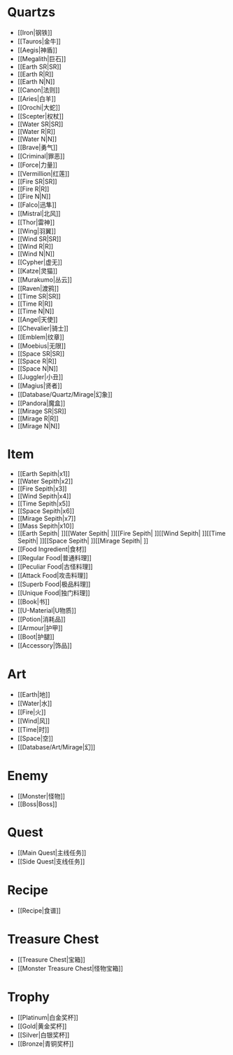 # Quartzs
- [[Iron|钢铁]]
- [[Tauros|金牛]]
- [[Aegis|神盾]]
- [[Megalith|巨石]]
- [[Earth SR|SR]]
- [[Earth R|R]]
- [[Earth N|N]]
- [[Canon|法则]]
- [[Aries|白羊]]
- [[Orochi|大蛇]]
- [[Scepter|权杖]]
- [[Water SR|SR]]
- [[Water R|R]]
- [[Water N|N]]
- [[Brave|勇气]]
- [[Criminal|罪恶]]
- [[Force|力量]]
- [[Vermillion|红莲]]
- [[Fire SR|SR]]
- [[Fire R|R]]
- [[Fire N|N]]
- [[Falco|迅隼]]
- [[Mistral|北风]]
- [[Thor|雷神]]
- [[Wing|羽翼]]
- [[Wind SR|SR]]
- [[Wind R|R]]
- [[Wind N|N]]
- [[Cypher|虚无]]
- [[Katze|灵猫]]
- [[Murakumo|丛云]]
- [[Raven|渡鸦]]
- [[Time SR|SR]]
- [[Time R|R]]
- [[Time N|N]]
- [[Angel|天使]]
- [[Chevalier|骑士]]
- [[Emblem|纹章]]
- [[Moebius|无限]]
- [[Space SR|SR]]
- [[Space R|R]]
- [[Space N|N]]
- [[Juggler|小丑]]
- [[Magius|贤者]]
- [[Database/Quartz/Mirage|幻象]]
- [[Pandora|魔盒]]
- [[Mirage SR|SR]]
- [[Mirage R|R]]
- [[Mirage N|N]]

# Item
- [[Earth Sepith|x1]]
- [[Water Sepith|x2]]
- [[Fire Sepith|x3]]
- [[Wind Sepith|x4]]
- [[Time Sepith|x5]]
- [[Space Sepith|x6]]
- [[Mirage Sepith|x7]]
- [[Mass Sepith|x10]]
- [[Earth Sepith| ]][[Water Sepith| ]][[Fire Sepith| ]][[Wind Sepith| ]][[Time Sepith| ]][[Space Sepith| ]][[Mirage Sepith| ]]
- [[Food Ingredient|食材]]
- [[Regular Food|普通料理]]
- [[Peculiar Food|古怪料理]]
- [[Attack Food|攻击料理]]
- [[Superb Food|极品料理]]
- [[Unique Food|独门料理]]
- [[Book|书]]
- [[U-Material|U物质]]
- [[Potion|消耗品]]
- [[Armour|护甲]]
- [[Boot|护腿]]
- [[Accessory|饰品]]

# Art
- [[Earth|地]]
- [[Water|水]]
- [[Fire|火]]
- [[Wind|风]]
- [[Time|时]]
- [[Space|空]]
- [[Database/Art/Mirage|幻]]

# Enemy
- [[Monster|怪物]]
- [[Boss|Boss]]

# Quest
- [[Main Quest|主线任务]]
- [[Side Quest|支线任务]]

# Recipe
- [[Recipe|食谱]]

# Treasure Chest
- [[Treasure Chest|宝箱]]
- [[Monster Treasure Chest|怪物宝箱]]

# Trophy
- [[Platinum|白金奖杯]]
- [[Gold|黄金奖杯]]
- [[Silver|白银奖杯]]
- [[Bronze|青铜奖杯]]
